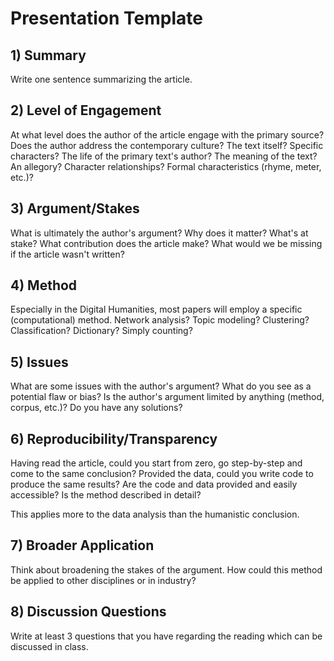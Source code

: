 # Presentation Template

## 1) Summary

Write one sentence summarizing the article.

## 2) Level of Engagement

At what level does the author of the article engage with the primary source? Does the author address the contemporary culture? The text itself? Specific characters? The life of the primary text's author? The meaning of the text? An allegory? Character relationships? Formal characteristics (rhyme, meter, etc.)?

## 3) Argument/Stakes

What is ultimately the author's argument? Why does it matter? What's at stake? What contribution does the article make? What would we be missing if the article wasn't written?

## 4) Method

Especially in the Digital Humanities, most papers will employ a specific (computational) method. Network analysis? Topic modeling? Clustering? Classification? Dictionary? Simply counting?

## 5) Issues

What are some issues with the author's argument? What do you see as a potential flaw or bias? Is the author's argument limited by anything (method, corpus, etc.)? Do you have any solutions?

## 6) Reproducibility/Transparency

Having read the article, could you start from zero, go step-by-step and come to the same conclusion? Provided the data, could you write code to produce the same results? Are the code and data provided and easily accessible? Is the method described in detail?

This applies more to the data analysis than the humanistic conclusion.

## 7) Broader Application

Think about broadening the stakes of the argument. How could this method be applied to other disciplines or in industry?

## 8) Discussion Questions

Write at least 3 questions that you have regarding the reading which can be discussed in class.
